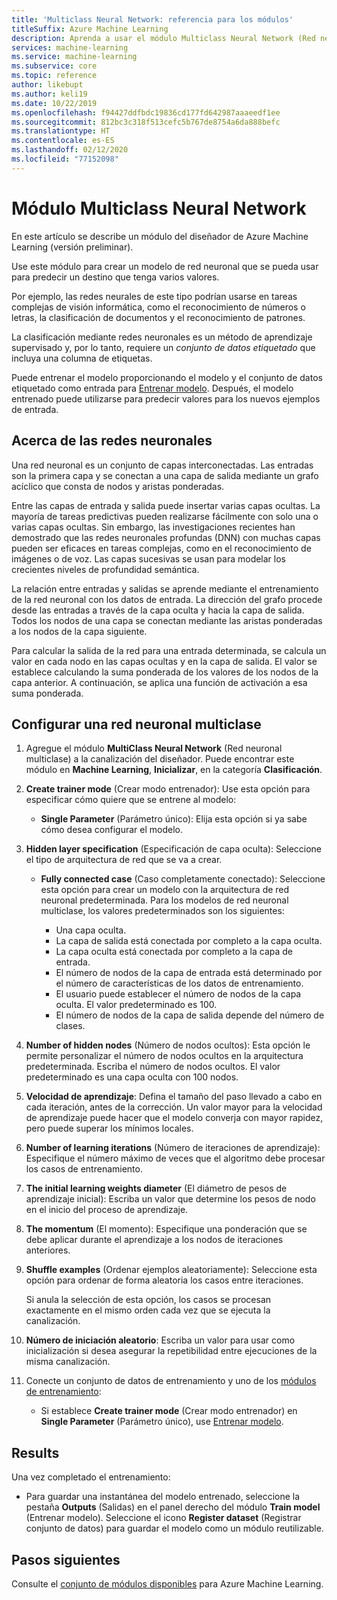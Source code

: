 ```yaml
---
title: 'Multiclass Neural Network: referencia para los módulos'
titleSuffix: Azure Machine Learning
description: Aprenda a usar el módulo Multiclass Neural Network (Red neuronal multiclase) de Azure Machine Learning Service para crear un modelo de red neuronal que pueda usarse para predecir un destino que tenga varios valores.
services: machine-learning
ms.service: machine-learning
ms.subservice: core
ms.topic: reference
author: likebupt
ms.author: keli19
ms.date: 10/22/2019
ms.openlocfilehash: f94427ddfbdc19836cd177fd642987aaaeedf1ee
ms.sourcegitcommit: 812bc3c318f513cefc5b767de8754a6da888befc
ms.translationtype: HT
ms.contentlocale: es-ES
ms.lasthandoff: 02/12/2020
ms.locfileid: "77152098"
---
```

# <a name="multiclass-neural-network-module"></a>Módulo Multiclass Neural Network

En este artículo se describe un módulo del diseñador de Azure Machine Learning (versión preliminar).

Use este módulo para crear un modelo de red neuronal que se pueda usar para predecir un destino que tenga varios valores. 

Por ejemplo, las redes neurales de este tipo podrían usarse en tareas complejas de visión informática, como el reconocimiento de números o letras, la clasificación de documentos y el reconocimiento de patrones.

La clasificación mediante redes neuronales es un método de aprendizaje supervisado y, por lo tanto, requiere un *conjunto de datos etiquetado* que incluya una columna de etiquetas.

Puede entrenar el modelo proporcionando el modelo y el conjunto de datos etiquetado como entrada para [Entrenar modelo](./train-model.md). Después, el modelo entrenado puede utilizarse para predecir valores para los nuevos ejemplos de entrada.  

## <a name="about-neural-networks"></a>Acerca de las redes neuronales

Una red neuronal es un conjunto de capas interconectadas. Las entradas son la primera capa y se conectan a una capa de salida mediante un grafo acíclico que consta de nodos y aristas ponderadas.

Entre las capas de entrada y salida puede insertar varias capas ocultas. La mayoría de tareas predictivas pueden realizarse fácilmente con solo una o varias capas ocultas. Sin embargo, las investigaciones recientes han demostrado que las redes neuronales profundas (DNN) con muchas capas pueden ser eficaces en tareas complejas, como en el reconocimiento de imágenes o de voz. Las capas sucesivas se usan para modelar los crecientes niveles de profundidad semántica.

La relación entre entradas y salidas se aprende mediante el entrenamiento de la red neuronal con los datos de entrada. La dirección del grafo procede desde las entradas a través de la capa oculta y hacia la capa de salida. Todos los nodos de una capa se conectan mediante las aristas ponderadas a los nodos de la capa siguiente.

Para calcular la salida de la red para una entrada determinada, se calcula un valor en cada nodo en las capas ocultas y en la capa de salida. El valor se establece calculando la suma ponderada de los valores de los nodos de la capa anterior. A continuación, se aplica una función de activación a esa suma ponderada.

## <a name="configure-multiclass-neural-network"></a>Configurar una red neuronal multiclase

1. Agregue el módulo **MultiClass Neural Network** (Red neuronal multiclase) a la canalización del diseñador. Puede encontrar este módulo en **Machine Learning**, **Inicializar**, en la categoría **Clasificación**.

2. **Create trainer mode** (Crear modo entrenador): Use esta opción para especificar cómo quiere que se entrene al modelo:

    - **Single Parameter** (Parámetro único): Elija esta opción si ya sabe cómo desea configurar el modelo.

    

3. **Hidden layer specification** (Especificación de capa oculta): Seleccione el tipo de arquitectura de red que se va a crear.

    - **Fully connected case** (Caso completamente conectado): Seleccione esta opción para crear un modelo con la arquitectura de red neuronal predeterminada. Para los modelos de red neuronal multiclase, los valores predeterminados son los siguientes:

        - Una capa oculta.
        - La capa de salida está conectada por completo a la capa oculta.
        - La capa oculta está conectada por completo a la capa de entrada.
        - El número de nodos de la capa de entrada está determinado por el número de características de los datos de entrenamiento.
        - El usuario puede establecer el número de nodos de la capa oculta. El valor predeterminado es 100.
        - El número de nodos de la capa de salida depende del número de clases.
  
   

5. **Number of hidden nodes** (Número de nodos ocultos): Esta opción le permite personalizar el número de nodos ocultos en la arquitectura predeterminada. Escriba el número de nodos ocultos. El valor predeterminado es una capa oculta con 100 nodos.

6. **Velocidad de aprendizaje**: Defina el tamaño del paso llevado a cabo en cada iteración, antes de la corrección. Un valor mayor para la velocidad de aprendizaje puede hacer que el modelo converja con mayor rapidez, pero puede superar los mínimos locales.

7. **Number of learning iterations** (Número de iteraciones de aprendizaje): Especifique el número máximo de veces que el algoritmo debe procesar los casos de entrenamiento.

8. **The initial learning weights diameter** (El diámetro de pesos de aprendizaje inicial): Escriba un valor que determine los pesos de nodo en el inicio del proceso de aprendizaje.

9. **The momentum** (El momento): Especifique una ponderación que se debe aplicar durante el aprendizaje a los nodos de iteraciones anteriores.
  
11. **Shuffle examples** (Ordenar ejemplos aleatoriamente): Seleccione esta opción para ordenar de forma aleatoria los casos entre iteraciones.

    Si anula la selección de esta opción, los casos se procesan exactamente en el mismo orden cada vez que se ejecuta la canalización.

12. **Número de iniciación aleatorio**: Escriba un valor para usar como inicialización si desea asegurar la repetibilidad entre ejecuciones de la misma canalización.

14. Conecte un conjunto de datos de entrenamiento y uno de los [módulos de entrenamiento](module-reference.md): 

    - Si establece **Create trainer mode** (Crear modo entrenador) en **Single Parameter** (Parámetro único), use [Entrenar modelo](train-model.md).  
  

## <a name="results"></a>Results

Una vez completado el entrenamiento:

- Para guardar una instantánea del modelo entrenado, seleccione la pestaña **Outputs** (Salidas) en el panel derecho del módulo **Train model** (Entrenar modelo). Seleccione el icono **Register dataset** (Registrar conjunto de datos) para guardar el modelo como un módulo reutilizable.

## <a name="next-steps"></a>Pasos siguientes

Consulte el [conjunto de módulos disponibles](module-reference.md) para Azure Machine Learning. 